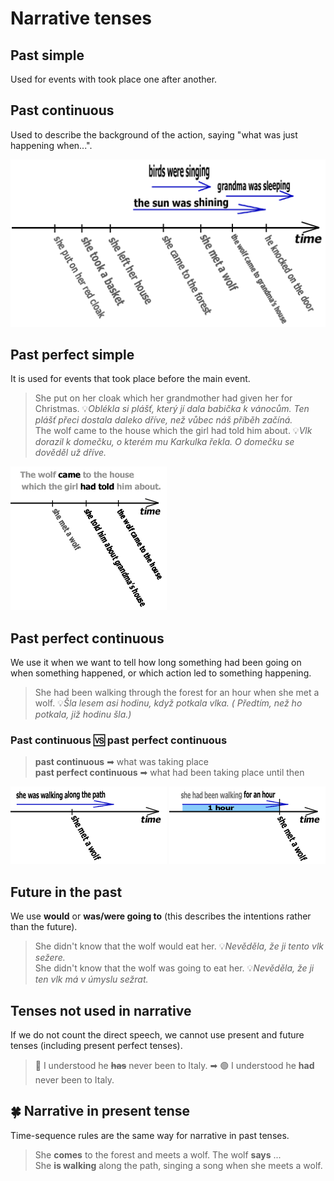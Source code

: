 # Narrative tenses

## Past simple

Used for events with took place one after another.

## Past continuous

Used to describe the background of the action, saying "what was just happening when...".

![Past simple 🆚 continuous](images/narrative-tenses-past.gif)

## Past perfect simple

It is used for events that took place before the main event.

> She put on her cloak which her grandmother had given her for Christmas. 💡*Oblékla si plášť, který jí dala babička k
vánocům. Ten plášť přeci dostala daleko dříve, než vůbec náš příběh začíná.* <br/>
> The wolf came to the house which the girl had told him about. 💡*Vlk dorazil k domečku, o kterém mu Karkulka řekla. O
domečku se dověděl už dříve.* <br/>

![Past perfect](images/narrative-tenses-past-perfect.gif)

## Past perfect continuous

We use it when we want to tell how long something had been going on when something happened, or which action led to
something happening.

> She had been walking through the forest for an hour when she met a wolf. 💡*Šla lesem asi hodinu, když potkala vlka. (
Předtím, než ho potkala, již hodinu šla.)* <br/>

### Past continuous 🆚 past perfect continuous

> **past continuous** ➡ what was taking place <br/>
> **past perfect continuous** ➡ what had been taking place until then <br/>

![Past continuous](images/narrative-tenses-past-continuous.gif) ![Past perfect continuous](images/narrative-tenses-past-perfect-continuous.gif)

## Future in the past

We use **would** or **was/were going to** (this describes the intentions rather than the future).

> She didn't know that the wolf would eat her. 💡*Nevěděla, že ji tento vlk sežere.* <br/>
> She didn't know that the wolf was going to eat her. 💡*Nevěděla, že ji ten vlk má v úmyslu sežrat.* <br/>

## Tenses not used in narrative

If we do not count the direct speech, we cannot use present and future tenses (including present perfect tenses).

> 🔴 I understood he **~~has~~** never been to Italy. ➡ 🟢 I understood he **had** never been to Italy. <br/>

## 🍀 Narrative in present tense

Time-sequence rules are the same way for narrative in past tenses.

> She **comes** to the forest and meets a wolf. The wolf **says** ... <br/>
> She **is walking** along the path, singing a song when she meets a wolf. <br/>
